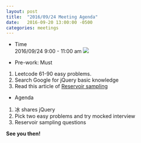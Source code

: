 ```yaml
---
layout: post
title:  "2016/09/24 Meeting Agenda"
date:   2016-09-20 13:00:00 -0500
categories: meetings
---
```


* Time  
2016/09/24 9:00 - 11:00 am <a target="_blank" href="https://calendar.google.com/calendar/event?action=TEMPLATE&amp;tmeid=NWcwcWxmcTUzZHAwNXZ2Nm43cHA1ZHYyOHMgc2hhd24uY2hyaXMuZ2FvQG0&amp;tmsrc=shawn.chris.gao%40gmail.com"><img border="0" src="https://www.google.com/calendar/images/ext/gc_button1_en.gif"></a>  

* Pre-work: Must  
1. Leetcode 61-90 easy problems.  
2. Search Google for jQuery basic knowledge  
3. Read this article of [Reservoir sampling](https://en.wikipedia.org/wiki/Reservoir_sampling)  

* Agenda  
1. 冰 shares jQuery  
2. Pick two easy problems and try mocked interview    
3. Reservoir sampling questions  

**See you then!**
